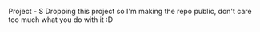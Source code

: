Project - S
Dropping this project so I'm making the repo public, don't care too much what you do with it :D

